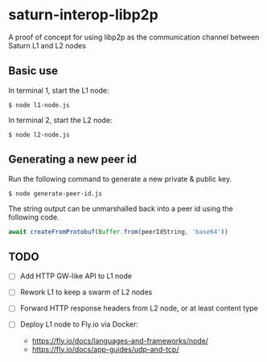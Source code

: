 # saturn-interop-libp2p

A proof of concept for using libp2p as the communication channel between Saturn L1 and L2 nodes

## Basic use

In terminal 1, start the L1 node:

```shell
$ node l1-node.js
```

In terminal 2, start the L2 node:

```shell
$ node l2-node.js
```

## Generating a new peer id

Run the following command to generate a new private & public key.

```shell
$ node generate-peer-id.js
```

The string output can be unmarshalled back into a peer id using the following code.

```js
await createFromProtobuf(Buffer.from(peerIdString, 'base64'))
```

## TODO

- [ ] Add HTTP GW-like API to L1 node

- [ ] Rework L1 to keep a swarm of L2 nodes

- [ ] Forward HTTP response headers from L2 node, or at least content type

- [ ] Deploy L1 node to Fly.io via Docker:
  - https://fly.io/docs/languages-and-frameworks/node/
  - https://fly.io/docs/app-guides/udp-and-tcp/
